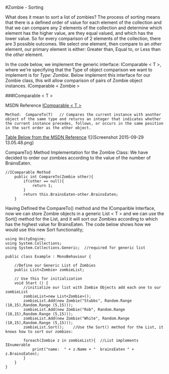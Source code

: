 #Zombie - Sorting

What does it mean to *sort* a list of zombies?  The process of sorting means that there is a defined order of value for each element of the collection and that we can compare any 2 elements of the collection and determine which element has the higher value, are they equal valued, and which has the lower value.  So for every comparison of 2 elements of the collection, there are 3 possible outcomes.  We select one element, then compare to an *other* element, our primary element is either: Greater than, Equal to, or Less than the *other* element.  

In the code below, we implement the generic interface:  IComparable < T >, where we're specifying that the Type of object comparison we want to implement is for *Type: Zombie*.  Below implement this interface for our Zombie class, this will allow comparison of pairs of Zombie object instances. IComparable < Zombie >

###IComparable < T >

MSDN Reference [IComparable < T >](https://msdn.microsoft.com/en-us/library/4d7sx9hd.aspx)

```
Method:  CompareTo(T)   // Compares the current instance with another object of the same type and returns an integer that indicates whether the current instance precedes, follows, or occurs in the same position in the sort order as the other object.
```
[Table Below from the MSDN Reference](https://msdn.microsoft.com/en-us/library/4d7sx9hd.aspx)
![](Screenshot 2015-09-29 13.05.48.png)


CompareTo() Method Implementation for the Zombie Class: We have decided to order our zombies according to the value of the number of BrainsEaten.
```
//IComparable Method
	public int CompareTo(Zombie other){
		if(other == null){
			return 1;
		}
		return this.BrainsEaten-other.BrainsEaten;
	}
```

Having Defined the CompareTo() method and the IComparible Interface, now we can store Zombie objects in a generic List < T > and we can use the Sort() method for the List, and it will sort our Zombies according to which has the highest value for BrainsEaten.  The code below shows how we would use this new Sort functionality;

```
using UnityEngine;
using System.Collections;
using System.Collections.Generic;  //required for generic list

public class Example : MonoBehaviour {
	
	//Define our Generic List of Zombies
	public List<Zombie> zombieList;
	
	// Use this for initialization
	void Start () {
	    //initialize our list with Zombie Objects add each one to our zombieList
		zombieList=new List<Zombie>();
		zombieList.Add(new Zombie("Stubbs", Random.Range (10,15),Random.Range (5,15)));
		zombieList.Add(new Zombie("Rob", Random.Range (10,15),Random.Range (5,15)));
		zombieList.Add(new Zombie("White", Random.Range (10,15),Random.Range (5,15)));
		zombieList.Sort();    //Use the Sort() method for the List, it knows how to sort our zombies: 
		
		foreach(Zombie z in zombieList){  //List implements IEnumerable
			print("name:  " + z.Name + "  brainsEaten " + z.BrainsEaten);
		}
	}
}
```